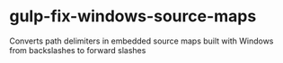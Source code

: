 gulp-fix-windows-source-maps
============================

Converts path delimiters in embedded source maps built with Windows from backslashes to forward slashes
